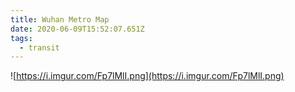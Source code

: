 ```yaml
---
title: Wuhan Metro Map
date: 2020-06-09T15:52:07.651Z
tags:
  - transit
---
```

![https://i.imgur.com/Fp7lMlI.png](https://i.imgur.com/Fp7lMlI.png)